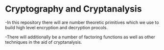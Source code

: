 # Cryptography and Cryptanalysis

-In this repository there will are number theoretic primitives which we use to build high level encryption and decryption procols. 

-There will additionally be a number of factoring functions as well as other techniques in the aid of cryptanalysis.